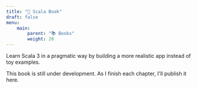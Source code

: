 ```yaml
---
title: "📕 Scala Book"
draft: false
menu:
    main:
        parent: "📚 Books"
        weight: 20
---
```


Learn Scala 3 in a pragmatic way by building a more realistic app instead of toy examples.

This book is still under development. As I finish each chapter, I'll publish it here.
